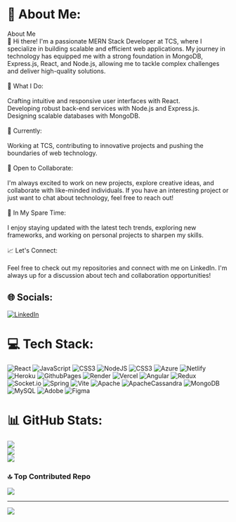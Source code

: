 # 💫 About Me:
About Me<br>👋 Hi there! I'm a passionate MERN Stack Developer at TCS, where I specialize in building scalable and efficient web applications. My journey in technology has equipped me with a strong foundation in MongoDB, Express.js, React, and Node.js, allowing me to tackle complex challenges and deliver high-quality solutions.<br><br>🚀 What I Do:<br><br>Crafting intuitive and responsive user interfaces with React.<br>Developing robust back-end services with Node.js and Express.js.<br>Designing scalable databases with MongoDB.<br><br>💼 Currently:<br><br>Working at TCS, contributing to innovative projects and pushing the boundaries of web technology.<br><br>🤝 Open to Collaborate:<br><br>I'm always excited to work on new projects, explore creative ideas, and collaborate with like-minded individuals. If you have an interesting project or just want to chat about technology, feel free to reach out!<br><br>🌱 In My Spare Time:<br><br>I enjoy staying updated with the latest tech trends, exploring new frameworks, and working on personal projects to sharpen my skills.<br><br>📈 Let's Connect:<br><br>Feel free to check out my repositories and connect with me on LinkedIn. I'm always up for a discussion about tech and collaboration opportunities!


## 🌐 Socials:
[![LinkedIn](https://img.shields.io/badge/LinkedIn-%230077B5.svg?logo=linkedin&logoColor=white)](https://linkedin.com/in/https://www.linkedin.com/in/yash-patel-51a047214/) 

# 💻 Tech Stack:
![React](https://img.shields.io/badge/react-%2320232a.svg?style=for-the-badge&logo=react&logoColor=%2361DAFB) ![JavaScript](https://img.shields.io/badge/javascript-%23323330.svg?style=for-the-badge&logo=javascript&logoColor=%23F7DF1E) ![CSS3](https://img.shields.io/badge/css3-%231572B6.svg?style=for-the-badge&logo=css3&logoColor=white) ![NodeJS](https://img.shields.io/badge/node.js-6DA55F?style=for-the-badge&logo=node.js&logoColor=white) ![CSS3](https://img.shields.io/badge/css3-%231572B6.svg?style=for-the-badge&logo=css3&logoColor=white) ![Azure](https://img.shields.io/badge/azure-%230072C6.svg?style=for-the-badge&logo=microsoftazure&logoColor=white) ![Netlify](https://img.shields.io/badge/netlify-%23000000.svg?style=for-the-badge&logo=netlify&logoColor=#00C7B7) ![Heroku](https://img.shields.io/badge/heroku-%23430098.svg?style=for-the-badge&logo=heroku&logoColor=white) ![GithubPages](https://img.shields.io/badge/github%20pages-121013?style=for-the-badge&logo=github&logoColor=white) ![Render](https://img.shields.io/badge/Render-%46E3B7.svg?style=for-the-badge&logo=render&logoColor=white) ![Vercel](https://img.shields.io/badge/vercel-%23000000.svg?style=for-the-badge&logo=vercel&logoColor=white) ![Angular](https://img.shields.io/badge/angular-%23DD0031.svg?style=for-the-badge&logo=angular&logoColor=white) ![Redux](https://img.shields.io/badge/redux-%23593d88.svg?style=for-the-badge&logo=redux&logoColor=white) ![Socket.io](https://img.shields.io/badge/Socket.io-black?style=for-the-badge&logo=socket.io&badgeColor=010101) ![Spring](https://img.shields.io/badge/spring-%236DB33F.svg?style=for-the-badge&logo=spring&logoColor=white) ![Vite](https://img.shields.io/badge/vite-%23646CFF.svg?style=for-the-badge&logo=vite&logoColor=white) ![Apache](https://img.shields.io/badge/apache-%23D42029.svg?style=for-the-badge&logo=apache&logoColor=white) ![ApacheCassandra](https://img.shields.io/badge/cassandra-%231287B1.svg?style=for-the-badge&logo=apache-cassandra&logoColor=white) ![MongoDB](https://img.shields.io/badge/MongoDB-%234ea94b.svg?style=for-the-badge&logo=mongodb&logoColor=white) ![MySQL](https://img.shields.io/badge/mysql-4479A1.svg?style=for-the-badge&logo=mysql&logoColor=white) ![Adobe](https://img.shields.io/badge/adobe-%23FF0000.svg?style=for-the-badge&logo=adobe&logoColor=white) ![Figma](https://img.shields.io/badge/figma-%23F24E1E.svg?style=for-the-badge&logo=figma&logoColor=white)
# 📊 GitHub Stats:
![](https://github-readme-stats.vercel.app/api?username=Rk230907&theme=dark&hide_border=false&include_all_commits=true&count_private=true)<br/>
![](https://github-readme-streak-stats.herokuapp.com/?user=Rk230907&theme=dark&hide_border=false)<br/>
![](https://github-readme-stats.vercel.app/api/top-langs/?username=Rk230907&theme=dark&hide_border=false&include_all_commits=true&count_private=true&layout=compact)

### 🔝 Top Contributed Repo
![](https://github-contributor-stats.vercel.app/api?username=Rk230907&limit=5&theme=dark&combine_all_yearly_contributions=true)

---
[![](https://visitcount.itsvg.in/api?id=Rk230907&icon=0&color=0)](https://visitcount.itsvg.in)

<!-- Proudly created with GPRM ( https://gprm.itsvg.in ) -->
